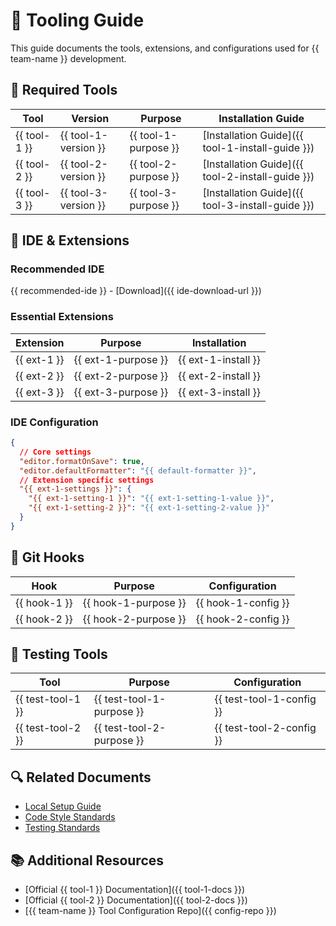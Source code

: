 <!--  
📝 Usage:  
- Replace all {{placeholders}} with your organization's content
- Update links and remove unnecessary sections
- Customize as needed 

Happy documenting! 🚀  
-->

# 🧰 Tooling Guide

This guide documents the tools, extensions, and configurations used for {{ team-name }} development.

## 🔨 Required Tools

| Tool | Version | Purpose | Installation Guide |
|------|---------|---------|-------------------|
| {{ tool-1 }} | {{ tool-1-version }} | {{ tool-1-purpose }} | [Installation Guide]({{ tool-1-install-guide }}) |
| {{ tool-2 }} | {{ tool-2-version }} | {{ tool-2-purpose }} | [Installation Guide]({{ tool-2-install-guide }}) |
| {{ tool-3 }} | {{ tool-3-version }} | {{ tool-3-purpose }} | [Installation Guide]({{ tool-3-install-guide }}) |

## 🧩 IDE & Extensions

### Recommended IDE

{{ recommended-ide }} - [Download]({{ ide-download-url }})

### Essential Extensions

| Extension | Purpose | Installation |
|-----------|---------|--------------|
| {{ ext-1 }} | {{ ext-1-purpose }} | {{ ext-1-install }} |
| {{ ext-2 }} | {{ ext-2-purpose }} | {{ ext-2-install }} |
| {{ ext-3 }} | {{ ext-3-purpose }} | {{ ext-3-install }} |

### IDE Configuration

```json
{
  // Core settings
  "editor.formatOnSave": true,
  "editor.defaultFormatter": "{{ default-formatter }}",
  // Extension specific settings
  "{{ ext-1-settings }}": {
    "{{ ext-1-setting-1 }}": "{{ ext-1-setting-1-value }}",
    "{{ ext-1-setting-2 }}": "{{ ext-1-setting-2-value }}"
  }
}
```

## 🔄 Git Hooks

| Hook | Purpose | Configuration |
|------|---------|---------------|
| {{ hook-1 }} | {{ hook-1-purpose }} | {{ hook-1-config }} |
| {{ hook-2 }} | {{ hook-2-purpose }} | {{ hook-2-config }} |

## 🧪 Testing Tools

| Tool | Purpose | Configuration |
|------|---------|---------------|
| {{ test-tool-1 }} | {{ test-tool-1-purpose }} | {{ test-tool-1-config }} |
| {{ test-tool-2 }} | {{ test-tool-2-purpose }} | {{ test-tool-2-config }} |

## 🔍 Related Documents

- [Local Setup Guide](../project/setup-local-environment.md)
- [Code Style Standards](../standards/code-style.md)
- [Testing Standards](../standards/testing.md)

## 📚 Additional Resources

- [Official {{ tool-1 }} Documentation]({{ tool-1-docs }})
- [Official {{ tool-2 }} Documentation]({{ tool-2-docs }})
- [{{ team-name }} Tool Configuration Repo]({{ config-repo }})
